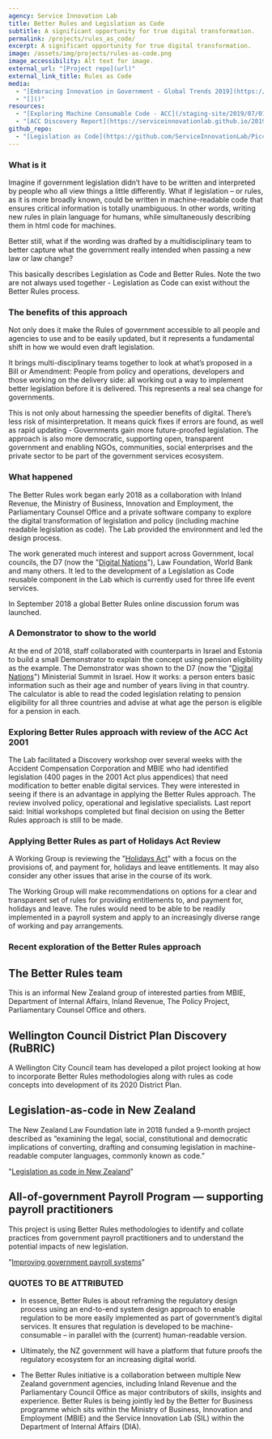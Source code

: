 ```yaml
---
agency: Service Innovation Lab
title: Better Rules and Legislation as Code
subtitle: A significant opportunity for true digital transformation.
permalink: /projects/rules_as_code/
excerpt: A significant opportunity for true digital transformation.
image: /assets/img/projects/rules-as-code.png
image_accessibility: Alt text for image.
external_url: "[Project repo](url)"
external_link_title: Rules as Code
media:
  - "[Embracing Innovation in Government - Global Trends 2019](https://trends.oecd-opsi.org/)"
  - "[]()"
resources:
  - "[Exploring Machine Consumable Code - ACC](/staging-site/2019/07/01/ACC-Better-Rules-Collaboration/)"
  - "[ACC Discovery Report](https://serviceinnovationlab.github.io/2019/07/01/ACC-Better-Rules-Collaboration/)"
github_repo:
  - "[Legislation as Code](https://github.com/ServiceInnovationLab/Piccolo)"
---
```


### What is it

Imagine if government legislation didn’t have to be written and interpreted by people who all view things a little differently. What if legislation – or rules, as it is more broadly known, could be written in machine-readable code that ensures critical information is totally unambiguous. In other words,  writing new rules in plain language for humans, while simultaneously describing them in html code for machines.

Better still, what if the wording was drafted by a multidisciplinary team to better capture what the government really intended when passing a new law or law change?

This basically describes Legislation as Code and Better Rules. Note the two are not always used together - Legislation as Code can exist without the Better Rules process.

### The benefits of this approach

Not only does it make the Rules of government accessible to all people and agencies to use  and to be easily updated, but it represents a fundamental shift in how we would even draft legislation.

It brings multi-disciplinary teams together to look at what’s proposed in a Bill or Amendment: People from policy and operations, developers and those working on the delivery side: all working out a way to implement better legislation before it is delivered. This represents a real sea change for governments.

This is not only about harnessing the speedier benefits of digital. There’s less risk of misinterpretation. It means quick fixes if errors are found, as well as rapid updating -  Governments gain more future-proofed legislation. The approach is also more democratic, supporting open, transparent government and enabling NGOs, communities, social enterprises and the private sector to be part of the government services ecosystem.

### What happened

The Better Rules work began early 2018 as a collaboration with Inland Revenue, the Ministry of Business, Innovation and Employment, the Parliamentary Counsel Office and a private software company to explore the digital transformation of legislation and policy (including machine readable legislation as code). The Lab provided the environment and led the design process.

The work generated much interest and support across Government, local councils, the D7 (now the "[Digital Nations](https://en.wikipedia.org/wiki/Digital_Nations)"), Law Foundation, World Bank and many others. It led to the development of a Legislation as Code reusable component in the Lab which is currently used for three life event services.

 In September 2018 a global Better Rules online discussion forum was launched.

### A Demonstrator to show to the world

At the end of 2018, staff collaborated with counterparts in Israel and Estonia to build a small Demonstrator to explain the concept using pension eligibility as the example. The Demonstrator was shown to the D7 (now the "[Digital Nations](https://en.wikipedia.org/wiki/Digital_Nations)") Ministerial Summit in Israel.
How it works: a person enters basic information such as their age and number of years living in that country. The calculator is able to read the coded legislation relating to pension eligibility for all three countries and advise at what age the person is eligible for a pension in each.

### Exploring Better Rules approach with review of the ACC Act 2001

The Lab facilitated a Discovery workshop over several weeks with the Accident Compensation Corporation and MBIE who had identified legislation (400 pages in the 2001 Act plus appendices) that need modification to better enable digital services. They were interested in seeing if there is an advantage in applying the Better Rules approach. The review involved policy, operational and legislative specialists. Last report said: Initial workshops completed but final decision on using the Better Rules approach is still to be made.

### Applying Better Rules as part of Holidays Act Review

A Working Group is reviewing the "[Holidays Act](https://www.mbie.govt.nz/business-and-employment/employment-and-skills/employment-legislation-reviews/holidays-act-review/)"  with a focus on the provisions of, and payment for, holidays and leave entitlements. It may also consider any other issues that arise in the course of its work.

The Working Group will make recommendations on options for a clear and transparent set of rules for providing entitlements to, and payment for, holidays and leave. The rules would need to be able to be readily implemented in a payroll system and apply to an increasingly diverse range of working and pay arrangements.

### Recent exploration of the Better Rules approach

## The Better Rules team

This is an informal New Zealand group of interested parties from MBIE, Department of Internal Affairs, Inland Revenue, The Policy Project, Parliamentary Counsel Office and others.

## Wellington Council District Plan Discovery (RuBRIC)

A Wellington City Council team has developed a pilot project looking at how to incorporate Better Rules methodologies along with rules as code concepts into development of its 2020 District Plan.

## Legislation-as-code in New Zealand

The New Zealand Law Foundation late in 2018 funded a 9-month project described as “examining the legal, social, constitutional and democratic implications of converting, drafting and consuming legislation in machine-readable computer languages, commonly known as code.”  

"[Legislation as code in New Zealand](https://www.brainbox.institute/legislation-as-code-in-new-zealand)"
  
## All-of-government Payroll Program — supporting payroll practitioners

This project is using Better Rules methodologies to identify and collate practices from government payroll practitioners and to understand the potential impacts of new legislation.

"[Improving government payroll systems](https://www.digital.govt.nz/digital-government/digital-transformation/improving-government-payroll-systems/)"

### QUOTES TO BE ATTRIBUTED

* In essence, Better Rules is about reframing the regulatory design process using an end-to-end system design approach to enable regulation to be more easily implemented as part of government’s digital services.  It ensures that regulation is developed to be machine-consumable – in parallel with the (current) human-readable version.

* Ultimately, the NZ government will have a platform that future proofs the regulatory ecosystem for an increasing digital world.

* The Better Rules initiative is a collaboration between multiple New Zealand government agencies, including Inland Revenue and the Parliamentary Council Office as major contributors of skills, insights and experience. Better Rules is being jointly led by the Better for Business programme which sits within the Ministry of Business, Innovation and Employment (MBIE) and the Service Innovation Lab (SIL) within the Department of Internal Affairs (DIA).
